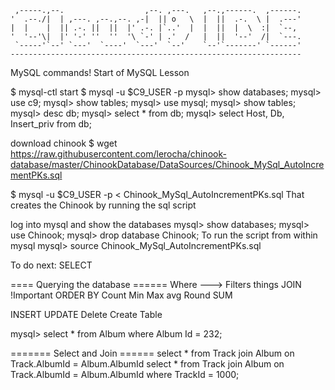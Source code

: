 
     ,-----.,--.                  ,--. ,---.   ,--.,------.  ,------.
    '  .--./|  | ,---. ,--.,--. ,-|  || o   \  |  ||  .-.  \ |  .---'
    |  |    |  || .-. ||  ||  |' .-. |`..'  |  |  ||  |  \  :|  `--, 
    '  '--'\|  |' '-' ''  ''  '\ `-' | .'  /   |  ||  '--'  /|  `---.
     `-----'`--' `---'  `----'  `---'  `--'    `--'`-------' `------'
    ----------------------------------------------------------------- 


MySQL commands!
Start of MySQL Lesson

$ mysql-ctl start
$ mysql -u $C9_USER -p
mysql> show databases;
mysql> use c9;
mysql> show tables;
mysql> use mysql;
mysql> show tables;
mysql> desc db;
mysql> select * from db;
mysql> select Host, Db, Insert_priv from db;

download chinook
$ wget https://raw.githubusercontent.com/lerocha/chinook-database/master/ChinookDatabase/DataSources/Chinook_MySql_AutoIncrementPKs.sql

$ mysql -u $C9_USER -p < Chinook_MySql_AutoIncrementPKs.sql
That creates the Chinook by running the sql script

log into mysql and show the databases
mysql> show databases;
mysql> use Chinook;
mysql> drop database Chinook;
To run the script from within mysql
mysql> source Chinook_MySql_AutoIncrementPKs.sql

To do next:
SELECT

==== Querying the database ======
Where ---> Filters things
JOIN !Important
ORDER BY
Count
Min
Max
avg
Round
SUM

INSERT
UPDATE
Delete
Create Table

mysql> select * from Album where Album Id = 232;

======= Select and Join ======
select * from Track join Album on Track.AlbumId = Album.AlbumId
select * from Track join Album on Track.AlbumId = Album.AlbumId where TrackId = 1000;

